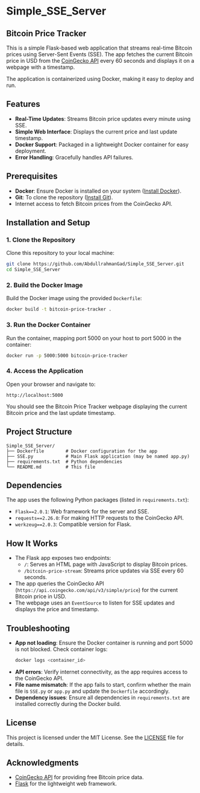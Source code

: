 # Simple_SSE_Server
## Bitcoin Price Tracker

This is a simple Flask-based web application that streams real-time Bitcoin prices using Server-Sent Events (SSE). The app fetches the current Bitcoin price in USD from the [CoinGecko API](https://www.coingecko.com/en/api) every 60 seconds and displays it on a webpage with a timestamp.

The application is containerized using Docker, making it easy to deploy and run.

## Features
- **Real-Time Updates**: Streams Bitcoin price updates every minute using SSE.
- **Simple Web Interface**: Displays the current price and last update timestamp.
- **Docker Support**: Packaged in a lightweight Docker container for easy deployment.
- **Error Handling**: Gracefully handles API failures.

## Prerequisites
- **Docker**: Ensure Docker is installed on your system ([Install Docker](https://docs.docker.com/get-docker/)).
- **Git**: To clone the repository ([Install Git](https://git-scm.com/book/en/v2/Getting-Started-Installing-Git)).
- Internet access to fetch Bitcoin prices from the CoinGecko API.

## Installation and Setup

### 1. Clone the Repository
Clone this repository to your local machine:
```bash
git clone https://github.com/AbdullrahmanGad/Simple_SSE_Server.git
cd Simple_SSE_Server
```

### 2. Build the Docker Image
Build the Docker image using the provided `Dockerfile`:
```bash
docker build -t bitcoin-price-tracker .
```

### 3. Run the Docker Container
Run the container, mapping port 5000 on your host to port 5000 in the container:
```bash
docker run -p 5000:5000 bitcoin-price-tracker
```

### 4. Access the Application
Open your browser and navigate to:
```
http://localhost:5000
```
You should see the Bitcoin Price Tracker webpage displaying the current Bitcoin price and the last update timestamp.

## Project Structure
```
Simple_SSE_Server/
├── Dockerfile        # Docker configuration for the app
├── SSE.py            # Main Flask application (may be named app.py)
├── requirements.txt  # Python dependencies
└── README.md         # This file
```

## Dependencies
The app uses the following Python packages (listed in `requirements.txt`):
- `Flask==2.0.1`: Web framework for the server and SSE.
- `requests==2.26.0`: For making HTTP requests to the CoinGecko API.
- `werkzeug==2.0.3`: Compatible version for Flask.

## How It Works
- The Flask app exposes two endpoints:
  - `/`: Serves an HTML page with JavaScript to display Bitcoin prices.
  - `/bitcoin-price-stream`: Streams price updates via SSE every 60 seconds.
- The app queries the CoinGecko API (`https://api.coingecko.com/api/v3/simple/price`) for the current Bitcoin price in USD.
- The webpage uses an `EventSource` to listen for SSE updates and displays the price and timestamp.

## Troubleshooting
- **App not loading**: Ensure the Docker container is running and port 5000 is not blocked. Check container logs:
  ```bash
  docker logs <container_id>
  ```
- **API errors**: Verify internet connectivity, as the app requires access to the CoinGecko API.
- **File name mismatch**: If the app fails to start, confirm whether the main file is `SSE.py` or `app.py` and update the `Dockerfile` accordingly.
- **Dependency issues**: Ensure all dependencies in `requirements.txt` are installed correctly during the Docker build.

## License
This project is licensed under the MIT License. See the [LICENSE](LICENSE) file for details.

## Acknowledgments
- [CoinGecko API](https://www.coingecko.com/en/api) for providing free Bitcoin price data.
- [Flask](https://flask.palletsprojects.com/) for the lightweight web framework.
